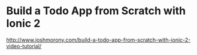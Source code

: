 # Build a Todo App from Scratch with Ionic 2

http://www.joshmorony.com/build-a-todo-app-from-scratch-with-ionic-2-video-tutorial/